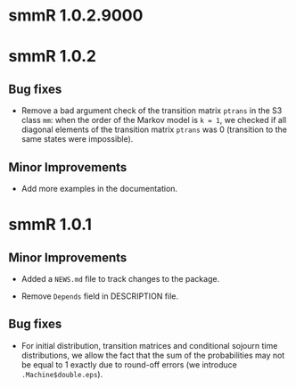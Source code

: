 # smmR 1.0.2.9000

# smmR 1.0.2

## Bug fixes

* Remove a bad argument check of the transition matrix `ptrans` in the S3 
class `mm`: when the order of the Markov model is `k = 1`, we checked if all 
diagonal elements of the transition matrix `ptrans` was 0 (transition to the 
same states were impossible).

## Minor Improvements

* Add more examples in the documentation.

# smmR 1.0.1

## Minor Improvements

* Added a `NEWS.md` file to track changes to the package.

* Remove `Depends` field in DESCRIPTION file.

## Bug fixes

* For initial distribution, transition matrices and conditional sojourn time 
distributions, we allow the fact that the sum of the probabilities may not be 
equal to 1 exactly due to round-off errors (we introduce `.Machine$double.eps`).